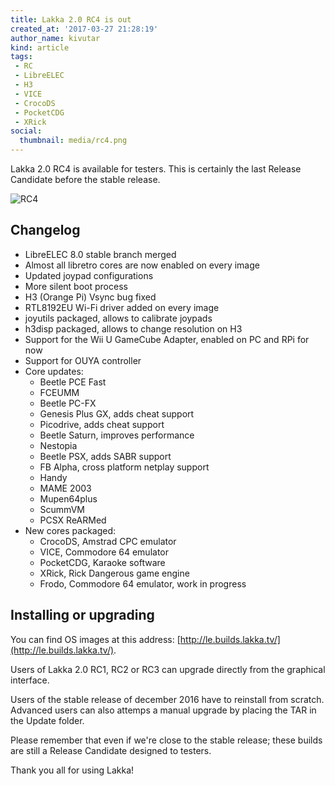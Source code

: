 ```yaml
---
title: Lakka 2.0 RC4 is out
created_at: '2017-03-27 21:28:19'
author_name: kivutar
kind: article
tags:
 - RC
 - LibreELEC
 - H3
 - VICE
 - CrocoDS
 - PocketCDG
 - XRick
social:
  thumbnail: media/rc4.png
---
```


Lakka 2.0 RC4 is available for testers. This is certainly the last Release Candidate before the stable release.

![RC4](media/rc4.png)

## Changelog

  * LibreELEC 8.0 stable branch merged
  * Almost all libretro cores are now enabled on every image
  * Updated joypad configurations
  * More silent boot process
  * H3 (Orange Pi) Vsync bug fixed
  * RTL8192EU Wi-Fi driver added on every image
  * joyutils packaged, allows to calibrate joypads
  * h3disp packaged, allows to change resolution on H3
  * Support for the Wii U GameCube Adapter, enabled on PC and RPi for now
  * Support for OUYA controller
  * Core updates:
    * Beetle PCE Fast
    * FCEUMM
    * Beetle PC-FX
	* Genesis Plus GX, adds cheat support
	* Picodrive, adds cheat support
	* Beetle Saturn, improves performance
	* Nestopia
	* Beetle PSX, adds SABR support
	* FB Alpha, cross platform netplay support
	* Handy
	* MAME 2003
	* Mupen64plus
	* ScummVM
	* PCSX ReARMed
  * New cores packaged:
    * CrocoDS, Amstrad CPC emulator
    * VICE, Commodore 64 emulator
    * PocketCDG, Karaoke software
    * XRick, Rick Dangerous game engine
    * Frodo, Commodore 64 emulator, work in progress

## Installing or upgrading

You can find OS images at this address: [http://le.builds.lakka.tv/](http://le.builds.lakka.tv/).

Users of Lakka 2.0 RC1, RC2 or RC3 can upgrade directly from the graphical interface.

Users of the stable release of december 2016 have to reinstall from scratch. Advanced users can also attemps a manual upgrade by placing the TAR in the Update folder.

Please remember that even if we're close to the stable release; these builds are still a Release Candidate designed to testers.

Thank you all for using Lakka!